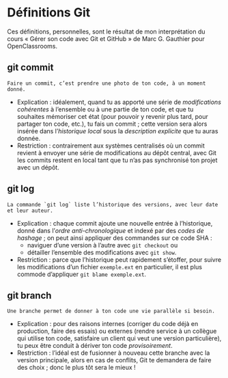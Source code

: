 Définitions Git
===============
Ces définitions, personnelles, sont le résultat de mon interprétation du cours « Gérer son code avec Git et GitHub » de Marc G. Gauthier pour OpenClassrooms.

git commit
----------

    Faire un commit, c’est prendre une photo de ton code, à un moment donné.

* Explication : idéalement, quand tu as apporté une série de *modifications cohérentes* à l’ensemble ou à une partie de ton code, et que tu souhaites mémoriser cet état (pour pouvoir y revenir plus tard, pour partager ton code, etc.), tu fais un commit ; cette version sera alors insérée dans l’*historique local* sous la *description explicite* que tu auras donnée.
* Restriction : contrairement aux systèmes centralisés où un commit revient à envoyer une série de modifications au dépôt central, avec Git les commits restent en local tant que tu n’as pas synchronisé ton projet avec un dépôt.


git log
-------

    La commande `git log` liste l’historique des versions, avec leur date et leur auteur.

* Explication : chaque commit ajoute une nouvelle entrée à l’historique, donné dans l’*ordre anti-chronologique* et indexé par des *codes de hashage* ; on peut ainsi appliquer des commandes sur ce code SHA :
  * naviguer d’une version à l’autre avec `git checkout` ou
  * détailler l’ensemble des modifications avec `git show`.
* Restriction : parce que l’historique peut rapidement s’étoffer, pour suivre les modifications d’un fichier `exemple.ext` en particulier, il est plus commode d’appliquer `git blame exemple.ext`.


git branch
----------

    Une branche permet de donner à ton code une vie parallèle si besoin.

* Explication : pour des raisons internes (corriger du code déjà en production, faire des essais) ou externes (rendre service à un collègue qui utilise ton code, satisfaire un client qui veut une version particulière), tu peux être conduit à dériver ton code *provisoirement*.
* Restriction : l’idéal est de fusionner à nouveau cette branche avec la version principale, alors en cas de conflits, Git te demandera de faire des choix ; donc le plus tôt sera le mieux !